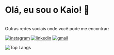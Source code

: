 # Olá, eu sou o Kaio! 👋
<div style="display: inline_block"><br/>
Outras redes sociais onde você pode me encontrar:

[![instagram](https://img.shields.io/badge/Instagram-E4405F?style=for-the-badge&logo=instagram&logoColor=white)](https://www.instagram.com/kaiofmartinhago/)  [![linkedin](https://img.shields.io/badge/LinkedIn-0077B5?style=for-the-badge&logo=linkedin&logoColor=white)](https://www.linkedin.com/in/kaio-francisco-martinhago-448ab1226/)  [![gmail](https://img.shields.io/badge/Gmail-D14836?style=for-the-badge&logo=gmail&logoColor=white)](https://malito:kaiofmartinhago@gmail.com)

![Top Langs](https://github-readme-stats.vercel.app/api/top-langs/?username=Kaio-Martinhago&layout=compact)
</div><br/>





